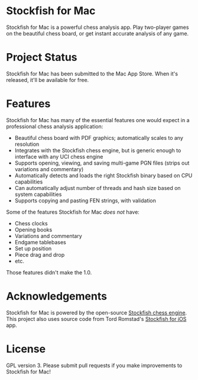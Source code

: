# Stockfish for Mac

Stockfish for Mac is a powerful chess analysis app. Play two-player games on the beautiful chess board, or get instant accurate analysis of any game.

# Project Status

Stockfish for Mac has been submitted to the Mac App Store. When it's released, it'll be available for free.

# Features

Stockfish for Mac has many of the essential features one would expect in a professional chess analysis application:

- Beautiful chess board with PDF graphics; automatically scales to any resolution
- Integrates with the Stockfish chess engine, but is generic enough to interface with any UCI chess engine
- Supports opening, viewing, and saving multi-game PGN files (strips out variations and commentary)
- Automatically detects and loads the right Stockfish binary based on CPU capabilities
- Can automatically adjust number of threads and hash size based on system capabilities
- Supports copying and pasting FEN strings, with validation

Some of the features Stockfish for Mac *does not* have:

- Chess clocks
- Opening books
- Variations and commentary
- Endgame tablebases
- Set up position
- Piece drag and drop
- etc.

Those features didn't make the 1.0.

# Acknowledgements

Stockfish for Mac is powered by the open-source [Stockfish chess engine](https://github.com/mcostalba/Stockfish). This project also uses source code from Tord Romstad's [Stockfish for iOS](https://itunes.apple.com/us/app/stockfish-chess/id305558605?mt=8) app.

# License

GPL version 3. Please submit pull requests if you make improvements to Stockfish for Mac!
